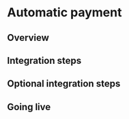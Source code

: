 # Automatic payment

## Overview

## Integration steps

## Optional integration steps

## Going live
